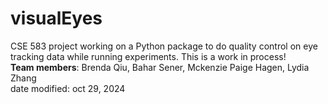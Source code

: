 # visualEyes
CSE 583 project working on a Python package to do quality control on eye tracking data while running experiments. 
This is a work in process!\
**Team members**: Brenda Qiu, Bahar Sener, Mckenzie Paige Hagen, Lydia Zhang \
date modified: oct 29, 2024
